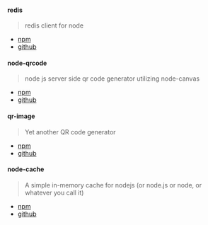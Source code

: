 #### redis

> redis client for node

* [npm](https://www.npmjs.org/package/redis)
* [github](https://github.com/mranney/node_redis) 



#### node-qrcode

> node js server side qr code generator utilizing node-canvas

* [npm](https://www.npmjs.org/package/qrcode)
* [github](https://github.com/soldair/node-qrcode) 



#### qr-image

> Yet another QR code generator

* [npm](https://www.npmjs.org/package/qr-image)
* [github](https://github.com/alexeyten/qr-image)



#### node-cache

> A simple in-memory cache for nodejs (or node.js or node, or whatever you call it)

* [npm](https://www.npmjs.org/package/memory-cache)
* [github](https://github.com/ptarjan/node-cache)

